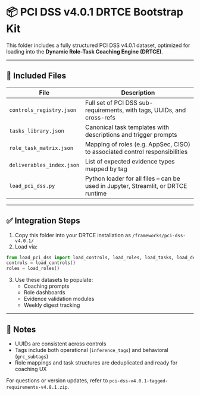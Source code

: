 # 📦 PCI DSS v4.0.1 DRTCE Bootstrap Kit

This folder includes a fully structured PCI DSS v4.0.1 dataset, optimized for loading into the **Dynamic Role-Task Coaching Engine (DRTCE)**.

---

## 📁 Included Files

| File | Description |
|------|-------------|
| `controls_registry.json` | Full set of PCI DSS sub-requirements, with tags, UUIDs, and cross-refs |
| `tasks_library.json` | Canonical task templates with descriptions and trigger prompts |
| `role_task_matrix.json` | Mapping of roles (e.g. AppSec, CISO) to associated control responsibilities |
| `deliverables_index.json` | List of expected evidence types mapped by tag |
| `load_pci_dss.py` | Python loader for all files – can be used in Jupyter, Streamlit, or DRTCE runtime |

---

## ✅ Integration Steps

1. Copy this folder into your DRTCE installation as `/frameworks/pci-dss-v4.0.1/`
2. Load via:
```python
from load_pci_dss import load_controls, load_roles, load_tasks, load_deliverables
controls = load_controls()
roles = load_roles()
```

3. Use these datasets to populate:
   - Coaching prompts
   - Role dashboards
   - Evidence validation modules
   - Weekly digest tracking

---

## 🔐 Notes

- UUIDs are consistent across controls
- Tags include both operational (`inference_tags`) and behavioral (`grc_subtags`)
- Role mappings and task structures are deduplicated and ready for coaching UX

For questions or version updates, refer to `pci-dss-v4.0.1-tagged-requirements-v4.8.1.zip`.
